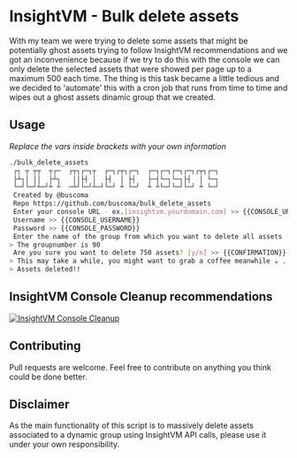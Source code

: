 # InsightVM - Bulk delete assets

With my team we were trying to delete some assets that might be potentially ghost assets trying to follow InsightVM recommendations and we got an inconvenience because if we try to do this with the console we can only delete the selected assets that were showed per page up to a maximum 500 each time.
The thing is this task became a little tedious and we decided to 'automate' this with a cron job that runs from time to time and wipes out a ghost assets dinamic group that we created.

## Usage
_Replace the vars inside brackets with your own information_
```bash
./bulk_delete_assets
 ┌┐ ┬ ┬┬  ┬┌─  ┌┬┐┌─┐┬  ┌─┐┌┬┐┌─┐  ┌─┐┌─┐┌─┐┌─┐┌┬┐┌─┐
 ├┴┐│ ││  ├┴┐   ││├┤ │  ├┤  │ ├┤   ├─┤└─┐└─┐├┤  │ └─┐
 └─┘└─┘┴─┘┴ ┴  ─┴┘└─┘┴─┘└─┘ ┴ └─┘  ┴ ┴└─┘└─┘└─┘ ┴ └─┘
 Created by @buscoma
 Repo https://github.com/buscoma/bulk_delete_assets
 Enter your console URL - ex.[insightvm.yourdomain.com] >> {{CONSOLE_URL}}
 Username >> {{CONSOLE_USERNAME}}
 Password >> {{CONSOLE_PASSWORD}}
 Enter the name of the group from which you want to delete all assets - ex.[ghost-assets] >> {{GROUP_TO_DELETE}}
> The groupnumber is 90
 Are you sure you want to delete 750 assets? [y/n] >> {{CONFIRMATION}}
> This may take a while, you might want to grab a coffee meanwhile ☕ ...
> Assets deleted!!
```

## InsightVM Console Cleanup recommendations
[![InsightVM Console Cleanup](https://github.com/buscoma/bulk_delete_assets/blob/main/insightvm.png?raw=true)](https://share.vidyard.com/watch/oPgWFYHYc6Gnr2k6kB9fkb "InsightVM Console Cleanup")

## Contributing
Pull requests are welcome. Feel free to contribute on anything you think could be done better.

## Disclaimer
As the main functionality of this script is to massively delete assets associated to a dynamic group using InsightVM API calls, please use it under your own responsibility.
